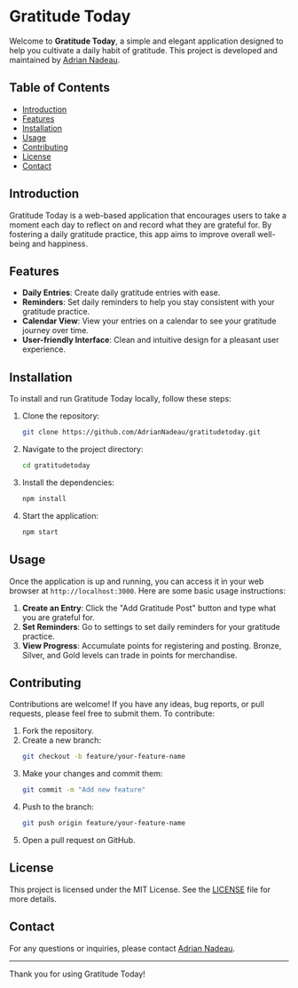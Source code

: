 # Gratitude Today

Welcome to **Gratitude Today**, a simple and elegant application designed to help you cultivate a daily habit of gratitude. This project is developed and maintained by [Adrian Nadeau](https://github.com/AdrianNadeau).

## Table of Contents

- [Introduction](#introduction)
- [Features](#features)
- [Installation](#installation)
- [Usage](#usage)
- [Contributing](#contributing)
- [License](#license)
- [Contact](#contact)

## Introduction

Gratitude Today is a web-based application that encourages users to take a moment each day to reflect on and record what they are grateful for. By fostering a daily gratitude practice, this app aims to improve overall well-being and happiness.

## Features

- **Daily Entries**: Create daily gratitude entries with ease.
- **Reminders**: Set daily reminders to help you stay consistent with your gratitude practice.
- **Calendar View**: View your entries on a calendar to see your gratitude journey over time.
- **User-friendly Interface**: Clean and intuitive design for a pleasant user experience.

## Installation

To install and run Gratitude Today locally, follow these steps:

1. Clone the repository:
    ```bash
    git clone https://github.com/AdrianNadeau/gratitudetoday.git
    ```

2. Navigate to the project directory:
    ```bash
    cd gratitudetoday
    ```

3. Install the dependencies:
    ```bash
    npm install
    ```

4. Start the application:
    ```bash
    npm start
    ```

## Usage

Once the application is up and running, you can access it in your web browser at `http://localhost:3000`. Here are some basic usage instructions:

1. **Create an Entry**: Click the "Add Gratitude Post" button and type what you are grateful for.
2. **Set Reminders**: Go to settings to set daily reminders for your gratitude practice.
3. **View Progress**: Accumulate points for registering and posting. Bronze, Silver, and Gold levels can trade in points for merchandise.

## Contributing

Contributions are welcome! If you have any ideas, bug reports, or pull requests, please feel free to submit them. To contribute:

1. Fork the repository.
2. Create a new branch:
    ```bash
    git checkout -b feature/your-feature-name
    ```
3. Make your changes and commit them:
    ```bash
    git commit -m "Add new feature"
    ```
4. Push to the branch:
    ```bash
    git push origin feature/your-feature-name
    ```
5. Open a pull request on GitHub.

## License

This project is licensed under the MIT License. See the [LICENSE](LICENSE) file for more details.

## Contact

For any questions or inquiries, please contact [Adrian Nadeau](https://github.com/AdrianNadeau).

---

Thank you for using Gratitude Today!
